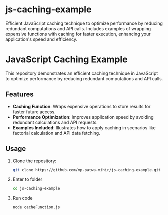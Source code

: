 # js-caching-example

Efficient JavaScript caching technique to optimize performance by reducing redundant computations and API calls. Includes examples of wrapping expensive functions with caching for faster execution, enhancing your application's speed and efficiency.

# JavaScript Caching Example

This repository demonstrates an efficient caching technique in JavaScript to optimize performance by reducing redundant computations and API calls.

## Features

- **Caching Function**: Wraps expensive operations to store results for faster future access.
- **Performance Optimization**: Improves application speed by avoiding redundant calculations and API requests.
- **Examples Included**: Illustrates how to apply caching in scenarios like factorial calculation and API data fetching.

## Usage

1. Clone the repository:

   ```bash
   git clone https://github.com/mp-patwa-mihir/js-caching-example.git

   ```

2. Enter to folder

   ```bash
   cd js-caching-example

   ```

3. Run code
   ```bash
   node cacheFunction.js
   ```
